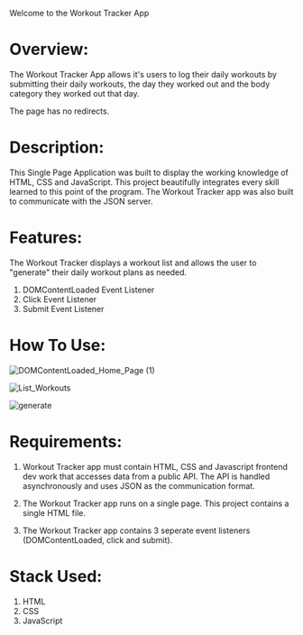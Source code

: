 Welcome to the Workout Tracker App

# Overview:
The Workout Tracker App allows it's users to log their daily workouts by submitting their daily workouts, the day they worked out and the body category they worked out that day. 

The page has no redirects.

# Description:
This Single Page Application was built to display the working knowledge of HTML, CSS and JavaScript. This project beautifully integrates every skill learned to this point of the program. The Workout Tracker app was also built to communicate with the JSON server.

# Features: 
The Workout Tracker displays a workout list and allows the user to "generate" their daily workout plans as needed.
1. DOMContentLoaded Event Listener
2. Click Event Listener
3. Submit Event Listener

# How To Use: 
![DOMContentLoaded_Home_Page (1)](https://user-images.githubusercontent.com/91291878/151864808-d6a56172-8749-4c69-aafd-c176fdba7d5d.gif)


![List_Workouts](https://user-images.githubusercontent.com/91291878/151864673-16100ec0-82e4-498f-b2f0-d73c45e1031d.gif)


![generate](https://user-images.githubusercontent.com/91291878/151864532-bdd875bd-0e11-4063-9217-5e6efa7c5931.gif)

# Requirements: 
1. Workout Tracker app must contain HTML, CSS and Javascript frontend dev work that accesses data from a public API. The API is handled asynchronously and uses JSON as the communication format. 

2. The Workout Tracker app runs on a single page. This project contains a single HTML file. 

3. The Workout Tracker app contains 3 seperate event listeners (DOMContentLoaded, click and submit).

# Stack Used:
1. HTML
2. CSS
3. JavaScript

